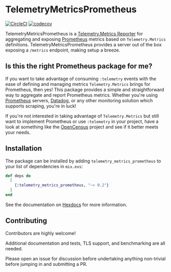 # TelemetryMetricsPrometheus

[![CircleCI](https://circleci.com/gh/bryannaegele/telemetry_metrics_prometheus/tree/master.svg?style=svg)](https://circleci.com/gh/bryannaegele/telemetry_metrics_prometheus/tree/master) [![codecov](https://codecov.io/gh/bryannaegele/telemetry_metrics_prometheus/branch/master/graph/badge.svg?token=ZukGAUDLwH)](https://codecov.io/gh/bryannaegele/telemetry_metrics_prometheus)

TelemetryMetricsPrometheus is a [Telemetry.Metrics Reporter](https://hexdocs.pm/telemetry_metrics/overview.html#reporters) for aggregating and exposing [Prometheus](https://prometheus.io) metrics based on `Telemetry.Metrics` definitions. TelemetryMetricsPrometheus provides a server out of the box exposing a `/metrics` endpoint, making setup a breeze.

## Is this the right Prometheus package for me?

If you want to take advantage of consuming `:telemetry` events with the ease of 
defining and managing metrics `Telemetry.Metrics` brings for Prometheus, then yes! 
This package provides a simple and straightforward way to aggregate and report 
Prometheus metrics. Whether you're using [Prometheus](https://prometheus.io/docs/prometheus/latest/getting_started/) servers, [Datadog](https://docs.datadoghq.com/integrations/prometheus/), 
or any other monitoring solution which supports scraping, you're in luck!

If you're not interested in taking advantage of `Telemetry.Metrics` but still 
want to implement Prometheus or use `:telemetry` in your project, have a look at 
something like the [OpenCensus](https://github.com/opencensus-beam) project and 
see if it better meets your needs.

## Installation

The package can be installed by adding `telemetry_metrics_prometheus` to your 
list of dependencies in `mix.exs`:

```elixir
def deps do
  [
    {:telemetry_metrics_prometheus, "~> 0.2"}
  ]
end
```

See the documentation on [Hexdocs](https://hexdocs.pm/telemetry_metrics_prometheus) for more information.


## Contributing

Contributors are highly welcome! 

Additional documentation and tests, TLS support, and benchmarking are all needed. 

Please open an issue for discussion before undertaking anything non-trivial before
jumping in and submitting a PR.

